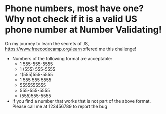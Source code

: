 # Phone numbers, most have one? Why not check if it is a valid US phone number at Number Validating!

On my journey to learn the secrets of JS, https://www.freecodecamp.org/learn offered me this challenge!

* Numbers of the following format are acceptable:
  * 1 555-555-5555
  * 1 (555) 555-5555
  * 1(555)555-5555
  * 1 555 555 5555
  * 5555555555
  * 555-555-5555
  * (555)555-5555
* If you find a number that works that is not part of the above format. Please call me at 123456789 to report the bug

